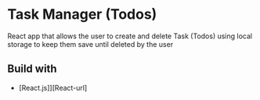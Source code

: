 # Task Manager (Todos)

React app that allows the user to create and delete Task (Todos)  using local storage to keep them save until deleted by the user

## Build with
*  [React.js]][React-url]
